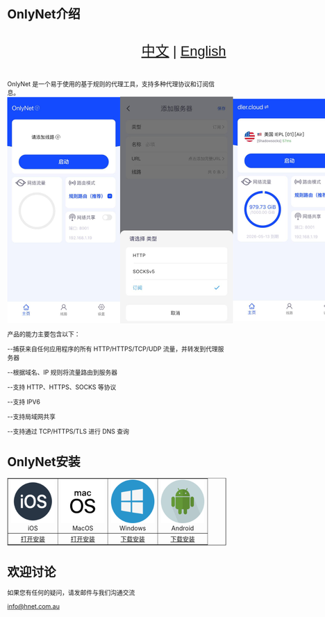 # OnlyNet介绍 
<div style="width: 100%; overflow: hidden; font-family: sans-serif; font-size: 32px; line-height: 3;"> <span style="float: right;"> <a href="#">中文</a> | <a href="https://github.com/onlynet-dev/onlynet/tree/main">English</a> </span> </div>
<br />
OnlyNet 是一个易于使用的基于规则的代理工具，支持多种代理协议和订阅信息。
<div style="display: flex; align-items: center;"> 
  <img src="https://github.com/onlynet-dev/onlynet/blob/main/docs/icon/app-1.jpg?raw=true" alt="image" style="width:260px;" /> 
  <img src="https://github.com/onlynet-dev/onlynet/blob/main/docs/icon/app-2.jpg?raw=true" alt="image" style="width:260px;" /> 
  <img src="https://github.com/onlynet-dev/onlynet/blob/main/docs/icon/app-3.jpg?raw=true" alt="image" style="width:260px;" /> 
</div>

产品的能力主要包含以下：

--捕获来自任何应用程序的所有 HTTP/HTTPS/TCP/UDP 流量，并转发到代理服务器

--根据域名、IP 规则将流量路由到服务器

--支持 HTTP、HTTPS、SOCKS 等协议

--支持 IPV6

--支持局域网共享

--支持通过 TCP/HTTPS/TLS 进行 DNS 查询

# OnlyNet安装

<table border="1" cellspacing="0" cellpadding="10"> 
	<tr> <td align="center"> <img src="https://raw.githubusercontent.com/onlynet-dev/onlynet/4349b558fedb34a825e713df5295c37702a524c4/docs/icon/ios.svg" alt="iOS" style="width:100px;"><br> iOS </td> 
	<td align="center"> <img src="https://raw.githubusercontent.com/onlynet-dev/onlynet/4349b558fedb34a825e713df5295c37702a524c4/docs/icon/macos.svg" alt="MacOS" style="width:100px;"><br> MacOS </td>
	<td align="center"> <img src="https://raw.githubusercontent.com/onlynet-dev/onlynet/4349b558fedb34a825e713df5295c37702a524c4/docs/icon/windows.svg" alt="Windows" style="width:100px;"><br> Windows </td> 
	<td align="center"> <img src="https://raw.githubusercontent.com/onlynet-dev/onlynet/4349b558fedb34a825e713df5295c37702a524c4/docs/icon/android.svg" alt="Android" style="width:100px;"><br> Android </td> 
  </tr>
  <tr> 
    <td align="center"> <a href="https://apps.apple.com/au/app/onlynet/id6502987522" target="_blank">打开安装</a> </td> 
	  <td align="center"> <a href="https://apps.apple.com/au/app/onlynet/id6502987522" target="_blank">打开安装</a> </td> 
	  <td align="center"> <a href="https://github.com/onlynet-dev/onlynet/raw/refs/heads/main/download/OnlyNet.exe?download=" target="_blank">下载安装</a> </td> 
	  <td align="center"> <a href="https://github.com/onlynet-dev/onlynet/raw/refs/heads/main/download/OnlyNet.apk?download=" target="_blank">下载安装</a> </td> 
  </tr> 
</table>

# 欢迎讨论
 
  如果您有任何的疑问，请发邮件与我们沟通交流 <p> <a href="mailto:info@hnet.com.au">info@hnet.com.au</a> </p>


<br />
<br />
<br />
<br />
<br />



  
